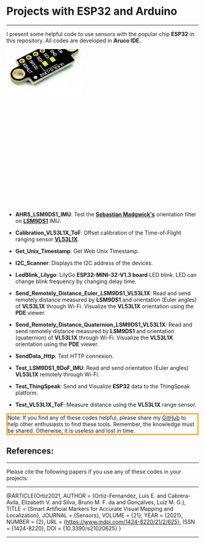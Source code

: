 # Projects with ESP32 and Arduino
---

I present some helpful code to use sensors with the popular chip **ESP32** in this repository. All codes are developed in **Aruco IDE.**

<marquee behavior="scroll" direction="down">
<img src="\Images\arduino.png" width="175" height="100" alt="arduino" />
<img src="\Images\esp32.webp" width="200" height="200" alt="esp32" />
<img src="\Images\LSM9DS1.jpg" width="100" height="100" alt="LSM9DS1" />
<img src="\Images\VL53L1X.jpeg" width="200" height="200" alt="VL53L1X" />
</marquee>

+ **AHRS_LSM9DS1_IMU**: Test the __[Sebastian Madgwick's](http://www.x-io.co.uk/category/open-source/)__ orientation filter on __[LSM9DS1](https://www.st.com/en/mems-and-sensors/lsm9ds1.html)__ IMU.

+ **Calibration_VL53L1X_ToF**: Offset calibration of the Time-of-Flight ranging sensor __[VL53L1X](https://www.st.com/en/imaging-and-photonics-solutions/vl53l1x.html)__.

+ **Get_Unix_Timestamp**: Get Web Unix Timestamp.
+ **I2C_Scanner**: Displays the I2C address of the devices.
+ **LedBlink_Lilygo**: LilyGo **ESP32-MINI-32-V1.3 board** LED blink. LED can change blink frequency by changing delay time.
+ **Send_Remotely_Distance_Euler_LSM9DS1_VL53L1X**: Read and send remotely distance measured by **LSM9DS1** and orientation (Euler angles) of **VL53L1X** through Wi-Fi. Visualize the **VL53L1X** orientation using the **PDE** viewer.
+ **Send_Remotely_Distance_Quaternion_LSM9DS1_VL53L1X**: Read and send remotely distance measured by **LSM9DS1** and orientation (quaternion) of **VL53L1X** through Wi-Fi. Visualize the **VL53L1X** orientation using the **PDE** viewer.
+ **SendData_Http**: Test HTTP connexion. 
+ **Test_LSM9DS1_9DoF_IMU**: Read and send orientation (Euler angles) **VL53L1X** remotely through Wi-Fi.
+ **Test_ThingSpeak**: Send and Visualize **ESP32** data to the ThingSpeak platform.
+ **Test_VL53L1X_ToF**: Measure distance using the **VL53L1X** range sensor. 

<p style="border:3px solid Orange;" > Note: If you find any of these codes helpful, please share my <a href="https://github.com/LuisOrtizF">GitHub</a> to help other enthusiasts to find these tools. Remember, the knowledge must be shared. Otherwise, it is useless and lost in time.</p>

## References:
---

Please cite the following papers if you use any of these codes in your projects:

******
@ARTICLE{Ortiz2021,
    AUTHOR  = {Ortiz-Fernandez, Luis E. and Cabrera-Avila, Elizabeth V. and Silva, Bruno M. F. da and Gonçalves, Luiz M. G.},
    TITLE   = {Smart Artificial Markers for Accurate Visual Mapping and Localization},
    JOURNAL = {Sensors},
    VOLUME  = {21},
    YEAR    = {2021},
    NUMBER  = {2},
    URL     = {https://www.mdpi.com/1424-8220/21/2/625},
    ISSN    = {1424-8220},
    DOI     = {10.3390/s21020625}
}
******